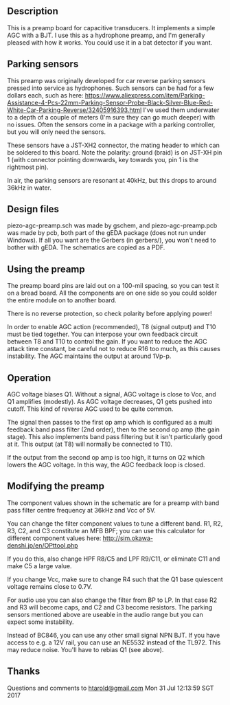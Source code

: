 
## Description
This is a preamp board for capacitive transducers.  It
implements a simple AGC with a BJT.  I use this as a hydrophone
preamp, and I'm generally pleased with how it works.  You could
use it in a bat detector if you want.

## Parking sensors
This preamp was originally developed for car
reverse parking sensors pressed into service as hydrophones.
Such sensors can be had for a few dollars each, such as here:
https://www.aliexpress.com/item/Parking-Assistance-4-Pcs-22mm-Parking-Sensor-Probe-Black-Silver-Blue-Red-White-Car-Parking-Reverse/32405916393.html
I've used them underwater to a depth of a couple of meters (I'm
sure they can go much deeper) with no issues.  Often the sensors come
in a package with a parking controller, but you will only need the
sensors.

These sensors have a JST-XH2 connector, the mating header to which
can be soldered to this board.  Note the polarity: ground (braid)
is on JST-XH pin 1 (with connector pointing downwards, key towards
you, pin 1 is the rightmost pin).

In air, the parking sensors are resonant at 40kHz, but this
drops to around 36kHz in water.

## Design files
piezo-agc-preamp.sch was made by gschem, and piezo-agc-preamp.pcb
was made by pcb, both part of the gEDA package (does not run
under Windows).  If all you want are the Gerbers (in gerbers/),
you won't need to bother with gEDA.  The schematics are copied
as a PDF.

## Using the preamp
The preamp board pins are laid out on a 100-mil spacing, so you
can test it on a bread board.  All the components are on one
side so you could solder the entire module on to another board.

There is no reverse protection, so check polarity before
applying power!

In order to enable AGC action (recommended), T8 (signal output)
and T10 must be tied together.  You can interpose your own feedback
circuit between T8 and T10 to control the gain.  If you want to
reduce the AGC attack time constant, be careful not to reduce R16
too much, as this causes instability.  The AGC maintains the output
at around 1Vp-p.

## Operation
AGC voltage biases Q1.  Without a signal, AGC voltage is close
to Vcc, and Q1 amplifies (modestly).  As AGC voltage decreases,
Q1 gets pushed into cutoff.  This kind of reverse AGC used to be
quite common.

The signal then passes to the first op amp which is configured as
a multi feedback band pass filter (2nd order), then to the second
op amp (the gain stage).  This also implements band pass filtering
but it isn't particularly good at it.  This output (at T8) will
normally be connected to T10.

If the output from the second op amp is too high, it turns on Q2
which lowers the AGC voltage.  In this way, the AGC feedback
loop is closed.

## Modifying the preamp
The component values shown in the schematic are for a preamp
with band pass filter centre frequency at 36kHz and Vcc of 5V.

You can change the filter component values to tune a different band.
R1, R2, R3, C2, and C3 constitute an MFB BPF; you can use this
calculator for different component values here:
http://sim.okawa-denshi.jp/en/OPttool.php

If you do this, also change HPF R8/C5 and LPF R9/C11, or
eliminate C11 and make C5 a large value.

If you change Vcc, make sure to change R4 such that the Q1 base
quiescent voltage remains close to 0.7V.

For audio use you can also change the filter from BP to LP.  In
that case R2 and R3 will become caps, and C2 and C3 become
resistors.  The parking sensors mentioned above are useable in
the audio range but you can expect some instability.

Instead of BC846, you can use any other small signal NPN BJT.
If you have access to e.g. a 12V rail, you can use an NE5532
instead of the TL972.  This may reduce noise.  You'll have to
rebias Q1 (see above).

## Thanks
Questions and comments to htarold@gmail.com
Mon 31 Jul 12:13:59 SGT 2017

